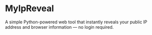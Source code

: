 # MyIpReveal
A simple Python-powered web tool that instantly reveals your public IP address and browser information — no login required.

